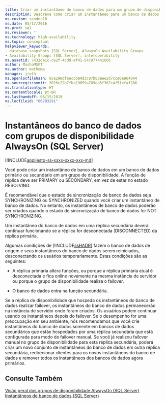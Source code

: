 ```yaml
---
title: Criar um instantâneo de banco de dados para um grupo de disponibilidade
description: Descreve como criar um instantâneo para um banco de dados dentro de um grupo de disponibilidade Always On no banco de dados primário ou secundário.
ms.custom: seodec18
ms.date: 05/17/2016
ms.prod: sql
ms.reviewer: ''
ms.technology: high-availability
ms.topic: conceptual
helpviewer_keywords:
- database snapshots [SQL Server], AlwaysOn Availability Groups
- Availability Groups [SQL Server], interoperability
ms.assetid: 7432da1c-ce2f-4cd9-af41-54c97744166b
author: MashaMSFT
ms.author: mathoma
manager: jroth
ms.openlocfilehash: 85a296df6eccb84d3c97b83aee2d7cca0a964044
ms.sourcegitcommit: 3026c22b7fba19059a769ea5f367c4f51efaf286
ms.translationtype: HT
ms.contentlocale: pt-BR
ms.lasthandoff: 06/15/2019
ms.locfileid: "66793291"
---
```

# <a name="database-snapshots-with-always-on-availability-groups-sql-server"></a>Instantâneos do banco de dados com grupos de disponibilidade AlwaysOn (SQL Server)
[!INCLUDE[appliesto-ss-xxxx-xxxx-xxx-md](../../../includes/appliesto-ss-xxxx-xxxx-xxx-md.md)]

  Você pode criar um instantâneo de banco de dados em um banco de dados primário ou secundário em um grupo de disponibilidade. A função de réplica deve ser PRIMARY ou SECONDARY, em vez de estar no estado RESOLVING.  
  
 É recomendável que o estado de sincronização de banco de dados seja SYNCHRONIZING ou SYNCHRONIZED quando você criar um instantâneo de banco de dados. No entanto, os instantâneos de banco de dados poderão ser criados quando o estado de sincronização de banco de dados for NOT SYNCHRONIZING.  
  
 Um instantâneo do banco de dados em uma réplica secundária deverá continuar funcionando se a réplica for desconectada (DISCONNECTED) da réplica primária.  
  
 Algumas condições de [!INCLUDE[ssHADR](../../../includes/sshadr-md.md)] fazem o banco de dados de origem e seus instantâneos do banco de dados serem reiniciados, desconectando os usuários temporariamente. Estas condições são as seguintes:  
  
-   A réplica primária altera funções, ou porque a réplica primária atual é desconectada e fica online novamente na mesma instância de servidor ou porque o grupo de disponibilidade realiza o failover.  
  
-   O banco de dados entra na função secundária.  
  
 Se a réplica de disponibilidade que hospeda os instantâneos do banco de dados realizar failover, os instantâneos do banco de dados permanecerão na instância de servidor onde foram criados. Os usuários podem continuar usando os instantâneos depois do failover. Se o desempenho for uma preocupação em seu ambiente, nós recomendamos que você crie instantâneos do banco de dados somente em bancos de dados secundários que estão hospedados por uma réplica secundária que está configurada para modo de failover manual.  Se você já realizou failover manual no grupo de disponibilidade para esta réplica secundária, poderá criar um novo conjunto de instantâneos do banco de dados em outra réplica secundária, redirecionar clientes para os novos instantâneos do banco de dados e remover todos os instantâneos dos bancos de dados agora primários.  
  
## <a name="see-also"></a>Consulte Também  
 [Visão geral dos grupos de disponibilidade AlwaysOn &#40;SQL Server&#41;](../../../database-engine/availability-groups/windows/overview-of-always-on-availability-groups-sql-server.md)   
 [Instantâneos de banco de dados &#40;SQL Server&#41;](../../../relational-databases/databases/database-snapshots-sql-server.md)  
  
  
